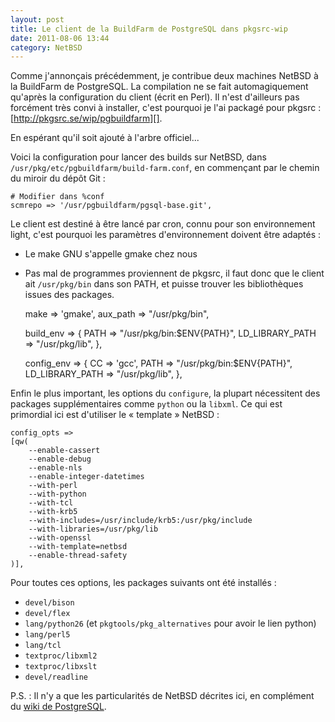 ```yaml
---
layout: post
title: Le client de la BuildFarm de PostgreSQL dans pkgsrc-wip
date: 2011-08-06 13:44
category: NetBSD
---
```


Comme j'annonçais précédemment, je contribue deux machines NetBSD à la
BuildFarm de PostgreSQL. La compilation ne se fait automagiquement
qu'après la configuration du client (écrit en Perl). Il n'est d'ailleurs
pas forcément très convi à installer, c'est pourquoi je l'ai packagé
pour pkgsrc : [http://pkgsrc.se/wip/pgbuildfarm][].

En espérant qu'il soit ajouté à l'arbre officiel...

Voici la configuration pour lancer des builds sur NetBSD, dans
`/usr/pkg/etc/pgbuildfarm/build-farm.conf`, en commençant par le chemin
du miroir du dépôt Git :

    
    # Modifier dans %conf
    scmrepo => '/usr/pgbuildfarm/pgsql-base.git',
    

Le client est destiné à être lancé par cron, connu pour son
environnement light, c'est pourquoi les paramètres d'environnement
doivent être adaptés :

-   Le make GNU s'appelle gmake chez nous
-   Pas mal de programmes proviennent de pkgsrc, il faut donc que le
    client ait `/usr/pkg/bin` dans son PATH, et puisse trouver les
    bibliothèques issues des packages.

    
    make => 'gmake',
    aux_path => "/usr/pkg/bin",
    
    build_env =>
    {
        PATH => "/usr/pkg/bin:$ENV{PATH}",
        LD_LIBRARY_PATH => "/usr/pkg/lib",
    },
    
    config_env =>
    {
        CC => 'gcc',
        PATH => "/usr/pkg/bin:$ENV{PATH}",
        LD_LIBRARY_PATH => "/usr/pkg/lib",
    },
    

Enfin le plus important, les options du `configure`, la plupart
nécessitent des packages supplémentaires comme `python` ou la `libxml`.
Ce qui est primordial ici est d'utiliser le « template » NetBSD :

    
    config_opts =>
    [qw(
        --enable-cassert
        --enable-debug
        --enable-nls
        --enable-integer-datetimes
        --with-perl
        --with-python
        --with-tcl
        --with-krb5
        --with-includes=/usr/include/krb5:/usr/pkg/include
        --with-libraries=/usr/pkg/lib
        --with-openssl
        --with-template=netbsd
        --enable-thread-safety
    )],
    

Pour toutes ces options, les packages suivants ont été installés :

-   `devel/bison`
-   `devel/flex`
-   `lang/python26` (et `pkgtools/pkg_alternatives` pour avoir le lien
    python)
-   `lang/perl5`
-   `lang/tcl`
-   `textproc/libxml2`
-   `textproc/libxslt`
-   `devel/readline`

P.S. : Il n'y a que les particularités de NetBSD décrites ici, en
complément du [wiki de PostgreSQL][].


[http://pkgsrc.se/wip/pgbuildfarm]: http://pkgsrc.se/wip/pgbuildfarm
[wiki de PostgreSQL]: http://wiki.postgresql.org/wiki/PostgreSQL_Buildfarm_Howto